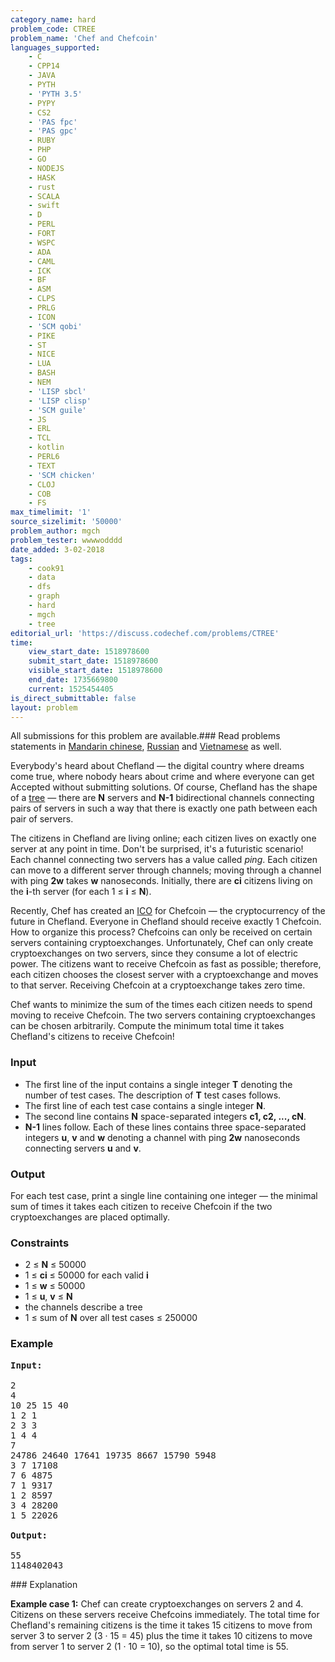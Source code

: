 ```yaml
---
category_name: hard
problem_code: CTREE
problem_name: 'Chef and Chefcoin'
languages_supported:
    - C
    - CPP14
    - JAVA
    - PYTH
    - 'PYTH 3.5'
    - PYPY
    - CS2
    - 'PAS fpc'
    - 'PAS gpc'
    - RUBY
    - PHP
    - GO
    - NODEJS
    - HASK
    - rust
    - SCALA
    - swift
    - D
    - PERL
    - FORT
    - WSPC
    - ADA
    - CAML
    - ICK
    - BF
    - ASM
    - CLPS
    - PRLG
    - ICON
    - 'SCM qobi'
    - PIKE
    - ST
    - NICE
    - LUA
    - BASH
    - NEM
    - 'LISP sbcl'
    - 'LISP clisp'
    - 'SCM guile'
    - JS
    - ERL
    - TCL
    - kotlin
    - PERL6
    - TEXT
    - 'SCM chicken'
    - CLOJ
    - COB
    - FS
max_timelimit: '1'
source_sizelimit: '50000'
problem_author: mgch
problem_tester: wwwwodddd
date_added: 3-02-2018
tags:
    - cook91
    - data
    - dfs
    - graph
    - hard
    - mgch
    - tree
editorial_url: 'https://discuss.codechef.com/problems/CTREE'
time:
    view_start_date: 1518978600
    submit_start_date: 1518978600
    visible_start_date: 1518978600
    end_date: 1735669800
    current: 1525454405
is_direct_submittable: false
layout: problem
---
```

All submissions for this problem are available.### Read problems statements in [Mandarin chinese](http://www.codechef.com/download/translated/COOK91/mandarin/CTREE.pdf), [Russian](http://www.codechef.com/download/translated/COOK91/russian/CTREE.pdf) and [Vietnamese](http://www.codechef.com/download/translated/COOK91/vietnamese/CTREE.pdf) as well.

Everybody's heard about Chefland — the digital country where dreams come true, where nobody hears about crime and where everyone can get Accepted without submitting solutions. Of course, Chefland has the shape of a [tree](https://en.wikipedia.org/wiki/Tree_(graph_theory)) — there are **N** servers and **N-1** bidirectional channels connecting pairs of servers in such a way that there is exactly one path between each pair of servers.

The citizens in Chefland are living online; each citizen lives on exactly one server at any point in time. Don't be surprised, it's a futuristic scenario! Each channel connecting two servers has a value called _ping_. Each citizen can move to a different server through channels; moving through a channel with ping **2w** takes **w** nanoseconds. Initially, there are **ci** citizens living on the **i**-th server (for each 1 ≤ **i** ≤ **N**).

Recently, Chef has created an [ICO](https://en.wikipedia.org/wiki/Initial_coin_offering) for Chefcoin — the cryptocurrency of the future in Chefland. Everyone in Chefland should receive exactly 1 Chefcoin. How to organize this process? Chefcoins can only be received on certain servers containing cryptoexchanges. Unfortunately, Chef can only create cryptoexchanges on two servers, since they consume a lot of electric power. The citizens want to receive Chefcoin as fast as possible; therefore, each citizen chooses the closest server with a cryptoexchange and moves to that server. Receiving Chefcoin at a cryptoexchange takes zero time.

Chef wants to minimize the sum of the times each citizen needs to spend moving to receive Chefcoin. The two servers containing cryptoexchanges can be chosen arbitrarily. Compute the minimum total time it takes Chefland's citizens to receive Chefcoin!

### Input

- The first line of the input contains a single integer **T** denoting the number of test cases. The description of **T** test cases follows.
- The first line of each test case contains a single integer **N**.
- The second line contains **N** space-separated integers **c1, c2, ..., cN**.
- **N-1** lines follow. Each of these lines contains three space-separated integers **u**, **v** and **w** denoting a channel with ping **2w** nanoseconds connecting servers **u** and **v**.

### Output

For each test case, print a single line containing one integer — the minimal sum of times it takes each citizen to receive Chefcoin if the two cryptoexchanges are placed optimally.

### Constraints

- 2 ≤ **N** ≤ 50000
- 1 ≤ **ci** ≤ 50000 for each valid **i**
- 1 ≤ **w** ≤ 50000
- 1 ≤ **u**, **v** ≤ **N**
- the channels describe a tree
- 1 ≤ sum of **N** over all test cases ≤ 250000

### Example

<pre><b>Input:</b>

2
4
10 25 15 40
1 2 1
2 3 3
1 4 4
7
24786 24640 17641 19735 8667 15790 5948
3 7 17108
7 6 4875
7 1 9317
1 2 8597
3 4 28200
1 5 22026

<b>Output:</b>

55
1148402043
</pre>### Explanation

**Example case 1:** Chef can create cryptoexchanges on servers 2 and 4. Citizens on these servers receive Chefcoins immediately. The total time for Chefland's remaining citizens is the time it takes 15 citizens to move from server 3 to server 2 (3 · 15 = 45) plus the time it takes 10 citizens to move from server 1 to server 2 (1 · 10 = 10), so the optimal total time is 55.

